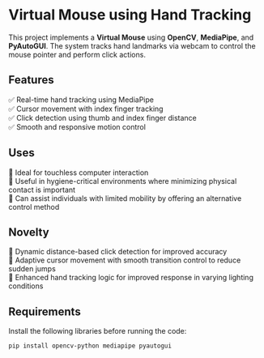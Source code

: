 # Virtual Mouse using Hand Tracking

This project implements a **Virtual Mouse** using **OpenCV**, **MediaPipe**, and **PyAutoGUI**. The system tracks hand landmarks via webcam to control the mouse pointer and perform click actions.

## Features

✅ Real-time hand tracking using MediaPipe  
✅ Cursor movement with index finger tracking  
✅ Click detection using thumb and index finger distance  
✅ Smooth and responsive motion control

## Uses

🔹 Ideal for touchless computer interaction  
🔹 Useful in hygiene-critical environments where minimizing physical contact is important  
🔹 Can assist individuals with limited mobility by offering an alternative control method

## Novelty

🔹 Dynamic distance-based click detection for improved accuracy  
🔹 Adaptive cursor movement with smooth transition control to reduce sudden jumps  
🔹 Enhanced hand tracking logic for improved response in varying lighting conditions

## Requirements

Install the following libraries before running the code:
```bash
pip install opencv-python mediapipe pyautogui
